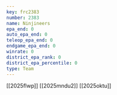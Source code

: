 ```yaml
---
key: frc2383
number: 2383
name: Ninjineers
epa_end: 0
auto_epa_end: 0
teleop_epa_end: 0
endgame_epa_end: 0
winrate: 0
district_epa_rank: 0
district_epa_percentile: 0
type: Team
---
```

[[2025flwp]]
[[2025mndu2]]
[[2025oktu]]
